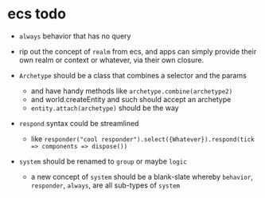 
# ecs todo

- `always` behavior that has no query
- rip out the concept of `realm` from ecs, and apps can simply provide their own realm or context or whatever, via their own closure.

- `Archetype` should be a class that combines a selector and the params
  - and have handy methods like `archetype.combine(archetype2)`
  - and world.createEntity and such should accept an archetype
  - `entity.attach(archetype)` should be the way

- `respond` syntax could be streamlined
  - like `responder("cool responder").select({Whatever}).respond(tick => components => dispose())`

- `system` should be renamed to `group` or maybe `logic`
  - a new concept of `system` should be a blank-slate whereby `behavior`, `responder`, `always`, are all sub-types of `system`


